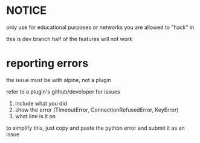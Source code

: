 # NOTICE
only use for educational purposes or networks you are allowed to "hack" in

this is dev branch half of the features will not work

# reporting errors
the issue must be with alpine, not a plugin

refer to a plugin's github/developer for issues
1. include what you did
2. show the error (TimeoutError, ConnectionRefusedError, KeyError)
3. what line is it on

to simplify this, just copy and paste the python error and submit it as an issue
